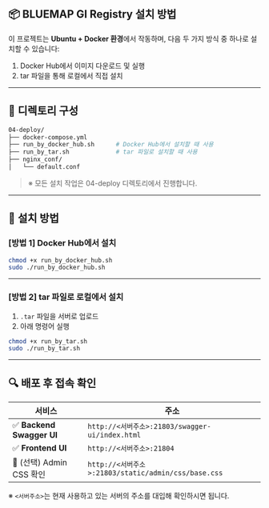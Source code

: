 ## 📦 BLUEMAP GI Registry 설치 방법

이 프로젝트는 **Ubuntu + Docker 환경**에서 작동하며, 다음 두 가지 방식 중 하나로 설치할 수 있습니다:

1. Docker Hub에서 이미지 다운로드 및 실행
2. tar 파일을 통해 로컬에서 직접 설치

---

## 📁 디렉토리 구성

```bash
04-deploy/
├── docker-compose.yml
├── run_by_docker_hub.sh      # Docker Hub에서 설치할 때 사용
├── run_by_tar.sh             # tar 파일로 설치할 때 사용
├── nginx_conf/
│   └── default.conf

```

> ※ 모든 설치 작업은 04-deploy 디렉토리에서 진행합니다.
> 

---

## 🚀 설치 방법

### [방법 1] Docker Hub에서 설치

```bash
chmod +x run_by_docker_hub.sh
sudo ./run_by_docker_hub.sh

```

---

### [방법 2] tar 파일로 로컬에서 설치

1. `.tar` 파일을 서버로 업로드
2. 아래 명령어 실행

```bash
chmod +x run_by_tar.sh
sudo ./run_by_tar.sh

```

---

## 🔍 배포 후 접속 확인

| 서비스 | 주소 |
| --- | --- |
| ✅ **Backend Swagger UI** | `http://<서버주소>:21803/swagger-ui/index.html` |
| ✅ **Frontend UI** | `http://<서버주소>:21804` |
| 🔎 (선택) Admin CSS 확인 | `http://<서버주소>:21803/static/admin/css/base.css` |

※ `<서버주소>`는 현재 사용하고 있는 서버의 주소를 대입해 확인하시면 됩니다. 